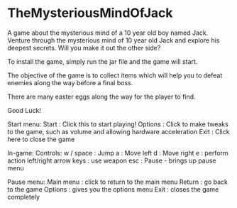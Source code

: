 # TheMysteriousMindOfJack
A game about the mysterious mind of a 10 year old boy named Jack. Venture through the mysterious mind of 10 year old Jack and explore his deepest secrets. Will you make it out the other side?

To install the game, simply run the jar file and the game will start.

The objective of the game is to collect items which will help you to defeat enemies along the way before a final boss.

There are many easter eggs along the way for the player to find. 

Good Luck!

Start menu:
    Start : Click this to start playing!
    Options : Click to make tweaks to the game, such as volume and allowing hardware acceleration
    Exit : Click here to close the game
    
In-game:
    Controls:
        w / space : Jump
        a : Move left
        d : Move right
        e : perform action
        left/right arrow keys : use weapon
        esc : Pause - brings up pause menu
        
Pause menu:
    Main menu : click to return to the main menu
    Return : go back to the game
    Options : gives you the options menu
    Exit : closes the game completely